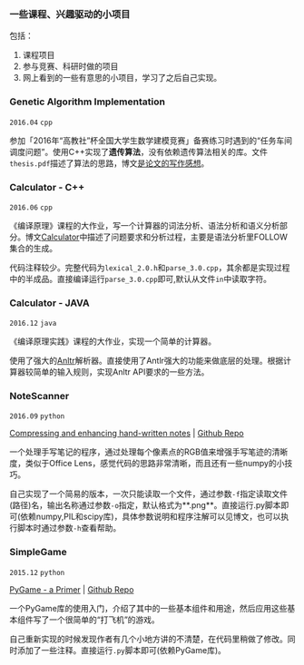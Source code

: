 ### 一些课程、兴趣驱动的小项目

包括：

1. 课程项目
2. 参与竞赛、科研时做的项目
2. 网上看到的一些有意思的小项目，学习了之后自己实现。

### Genetic Algorithm Implementation

`2016.04` `cpp`

参加「2016年“高教社”杯全国大学生数学建模竞赛」备赛练习时遇到的“任务车间调度问题”。使用C++实现了**遗传算法**，没有依赖遗传算法相关的库。文件`thesis.pdf`描述了算法的思路，博文<a href="http://ycoronene.github.io/2016/04/26/Write-article/" target="_blank">是论文的写作感想</a>。

### Calculator - C++

`2016.06` `cpp`

《编译原理》课程的大作业，写一个计算器的词法分析、语法分析和语义分析部分。博文<a href="http://ycoronene.github.io/2016/06/01/Compiler-Homework-Calculator/" target="_blank">Calculator</a>中描述了问题要求和分析过程，主要是语法分析里FOLLOW集合的生成。

代码注释较少。完整代码为`lexical_2.0.h`和`parse_3.0.cpp`，其余都是实现过程中的半成品。直接编译运行`parse_3.0.cpp`即可,默认从文件`in`中读取字符。

### Calculator - JAVA

`2016.12` `java`

《编译原理实践》课程的大作业，实现一个简单的计算器。

使用了强大的<a href="https://www.antlr.org/" target="_blank">Anltr</a>解析器。直接使用了Antlr强大的功能来做底层的处理。根据计算器较简单的输入规则，实现Anltr API要求的一些方法。


### NoteScanner

`2016.09` `python`

<a href="https://mzucker.github.io/2016/09/20/noteshrink.html" target="_blank">Compressing and enhancing hand-written notes</a> | <a href="https://github.com/mzucker/noteshrink" target="_blank">Github Repo</a>

一个处理手写笔记的程序，通过处理每个像素点的RGB值来增强手写笔迹的清晰度，类似于Office Lens，感觉代码的思路非常清晰，而且还有一些numpy的小技巧。

自己实现了一个简易的版本，一次只能读取一个文件，通过参数`-f`指定读取文件(路径)名，输出名称通过参数`-o`指定，默认格式为**.png**。直接运行.py脚本即可(依赖numpy,PIL和scipy库)，具体参数说明和程序注解可以见博文<a href="http://ycoronene.github.io/2016/09/25/Hand-Written-Notes/" target="_blank"></a>，也可以执行脚本时通过参数`-h`查看帮助。

### SimpleGame 

`2015.12` `python`

<a href="https://realpython.com/blog/python/pygame-a-primer/" target="_blank">PyGame - a Primer</a> | <a href="https://github.com/realpython/pygame-primer" target="_blank">Github Repo</a>

一个PyGame库的使用入门，介绍了其中的一些基本组件和用途，然后应用这些基本组件写了一个很简单的“打飞机”的游戏。

自己重新实现的时候发现作者有几个小地方讲的不清楚，在代码里稍做了修改。同时添加了一些注释。直接运行`.py`脚本即可(依赖PyGame库)。

